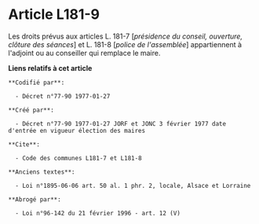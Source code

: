 # Article L181-9

Les droits prévus aux articles L. 181-7 [*présidence du conseil, ouverture, clôture des séances*] et L. 181-8 [*police de
l'assemblée*] appartiennent à l'adjoint ou au conseiller qui remplace le maire.

**Liens relatifs à cet article**

	**Codifié par**:

	  - Décret n°77-90 1977-01-27

	**Créé par**:

	  - Décret n°77-90 1977-01-27 JORF et JONC 3 février 1977 date d'entrée en vigueur élection des maires

	**Cite**:

	  - Code des communes L181-7 et L181-8

	**Anciens textes**:

	  - Loi n°1895-06-06 art. 50 al. 1 phr. 2, locale, Alsace et Lorraine

	**Abrogé par**:

	  - Loi n°96-142 du 21 février 1996 - art. 12 (V)
